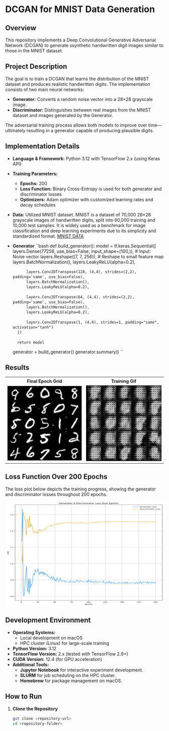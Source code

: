 # DCGAN for MNIST Data Generation


## Overview
This repository implements a Deep Convolutional Generative Adversarial Network (DCGAN) to generate ssynthetic handwritten digit images similar to those in the MNIST dataset.


## Project Description
The goal is to train a DCGAN that learns the distribution of the MNIST dataset and produces realistic handwritten digits. The implementation consists of two main neural networks:
- **Generator:** Converts a random noise vector into a 28×28 grayscale image.
- **Discriminator:** Distinguishes between real images from the MNIST dataset and images generated by the Generator.

The adversarial training process allows both models to improve over time—ultimately resulting in a generator capable of producing plausible digits.



## Implementation Details
- **Language & Framework:** Python 3.12 with TensorFlow 2.x (using Keras API)
- **Training Parameters:**
  - **Epochs:** 200
  - **Loss Function:** Binary Cross-Entropy is used for both generator and discriminator losses
  - **Optimizers:** Adam optimizer with customized learning rates and decay schedules
- **Data:** Utilized MNIST dataset. MNIST is a dataset of 70,000 28×28 grayscale images of handwritten digits, split into 60,000 training and 10,000 test samples. It is widely used as a benchmark for image classification and deep learning experiments due to its simplicity and standardized format. [MNIST DATA](https://www.tensorflow.org/datasets/keras_example)
 
- **Generator**
``bash
    def build_generator():
        model = tf.keras.Sequential([
            layers.Dense(7*7*256, use_bias=False, input_shape=(100,)),  # Input: Noise vector
            layers.Reshape((7, 7, 256)),  # Reshape to small feature map
            layers.BatchNormalization(),
            layers.LeakyReLU(alpha=0.2),

            layers.Conv2DTranspose(128, (4,4), strides=(2,2), padding='same', use_bias=False),
            layers.BatchNormalization(),
            layers.LeakyReLU(alpha=0.2),

            layers.Conv2DTranspose(64, (4,4), strides=(2,2), padding='same', use_bias=False),
            layers.BatchNormalization(),
            layers.LeakyReLU(alpha=0.2),
            
            layers.Conv2DTranspose(1, (4,4), strides=1, padding="same", activation="tanh")
        ])
        
        return model

    generator = build_generator()
    generator.summary()
``

## Results

<table style="width:100%; margin:auto;">
  <tr>
    <th style="text-align:center;">Final Epoch Grid</th>
    <th style="text-align:center;">Training Gif</th>
  </tr>
  <tr>
    <td align="center">
      <img src="./Final-epoch-grid.png" width="330" />
    </td>
    <td align="center">
      <img src="./Training.gif" width="330" />
    </td>
  </tr>
</table>



## Loss Function Over 200 Epochs
The loss plot below depicts the training progress, showing the generator and discriminator losses throughout 200 epochs.
  
![Loss Plot](./Loss-plot.png)



## Development Environment
- **Operating Systems:**
  - Local development on macOS
  - HPC cluster (Linux) for large-scale training
- **Python Version:** 3.12
- **TensorFlow Version:** 2.x (tested with TensorFlow 2.9+)
- **CUDA Version:** 12.4 (for GPU acceleration)
- **Additional Tools:**
  - **Jupyter Notebook** for interactive experiment development.
  - **SLURM** for job scheduling on the HPC cluster.
  - **Homebrew** for package management on macOS.



## How to Run
1. **Clone the Repository**
   ```bash
   git clone <repository-url>
   cd <repository-folder>